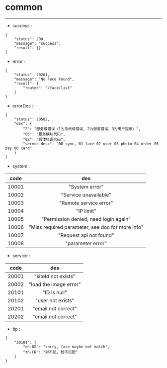 # common
---
* success :
```
{
    "status": 200,
    "message": "success",
    "result": {}
}
```
* error :
```
{
    "status": 20201,
    "message": "No Face Found",
    "result": {
        "router": "/face/list"
    }
}
```
* errorDes :
```
{
    "status": 20502,
    "des": {
        "2": "服务级错误（1为系统级错误, 2为服务错误，3为用户提示）",
        "05": "服务模块代码",
        "02": "具体错误代码",
        "servce-desc": "00 sync, 01 face 02 user 03 photo 04 order 05 pay 06 card"
    }
}
```
* system :

|code|des|
| ------------- |:-------------:|
| 10001 | "System error" | 
| 10002 | "Service unavailable" | 
| 10003 | "Remote service error" | 
| 10004 | "IP limit" | 
| 10005 | "Permission denied, need login again" | 
| 10006 | "Miss required parameter, see doc for more info" | 
| 10007 | "Request api not found" | 
| 10008 | "parameter error" | 
* service :

|code|des|
| ------------- |:-------------:|
| 20001 | "siteId not exists" | 
| 20002 | "load the image error" | 
| 20101 | "ID is null" | 
| 20102 | "user not exists" | 
| 20201 | "email not correct" | 
| 20202 | "email not correct" | 
* tip :
```
{
    "30101": {
        "en-US": "sorry, face maybe not match",
        "zh-CN": "对不起, 脸不匹配"
    }
}
```
